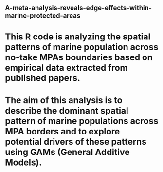 ## A-meta-analysis-reveals-edge-effects-within-marine-protected-areas

# This R code is analyzing the spatial patterns of marine population across no-take MPAs boundaries based on empirical data extracted from published papers.
# The aim of this analysis is to describe the dominant spatial pattern of marine populations across MPA borders and to explore potential drivers of these patterns using GAMs (General Additive Models).
